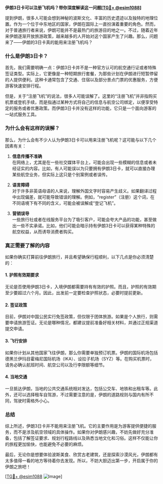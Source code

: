 **伊朗3日卡可以注册飞机吗？带你深度解读这一问题[[TG💪+ @esim1088](https://t.me/s/esim1088)]**

提到伊朗，很多人可能会想到神秘的波斯文化、丰富的历史遗迹以及独特的地理位置。作为一个位于中东地区的国家，伊朗在国际上一直扮演着重要的角色。然而，对于普通旅行者来说，伊朗可能并不是最热门的旅游目的地之一。不过，随着近年来伊朗逐渐开放旅游政策，越来越多的人开始对这个国家产生了兴趣。那么，问题来了——伊朗的3日卡真的能用来注册飞机吗？

### 什么是伊朗3日卡？

首先，我们需要明确一点：伊朗3日卡并不是一种官方认可的航空通行证或者特殊签证类型。实际上，它更像是一种短期旅行套餐，为那些计划在伊朗进行短暂停留的人提供便利。这种卡通常包含了交通、住宿以及部分景点门票的优惠服务，方便游客快速安排行程。

但是，关于“注册飞机”的说法，很多人可能误解了。这里的“注册飞机”并非指购买机票或登机手续，而是指通过某种方式将自己的信息与航空公司绑定，以便享受特定的服务或者优惠政策。而伊朗3日卡并没有这样的功能，它只是一个面向游客的一站式服务工具。

### 为什么会有这样的误解？

那么，为什么会有不少人认为伊朗3日卡可以用来注册飞机呢？这可能与以下几个因素有关：

1. **信息传播不准确**  
   在网络上，尤其是在一些社交媒体平台上，可能会出现一些模糊的信息或者未经证实的内容。比如，有人可能误以为只要拥有伊朗3日卡，就可以直接办理某些航空业务，但实际上这只是个别案例或者误传。

2. **语言障碍**  
   对于许多非英语母语的人来说，理解外国文字时容易产生歧义。如果翻译过程中出现偏差，就可能导致错误的理解。例如，“register”（注册）这个词，在不同语境下有不同的含义，可能会被误解成“登记飞机”。

3. **营销误导**  
   一些旅行社或者在线服务平台为了吸引客户，可能会夸大产品的功能，甚至做出一些不实承诺。比如，他们可能会暗示持有伊朗3日卡可以获得某种特殊的航空权益，从而诱导消费者购买。

### 真正需要了解的内容

如果你确实打算前往伊朗旅行，并且希望确保行程顺利，以下几点是你必须清楚的：

#### 1. 护照有效期要求
无论是否使用伊朗3日卡，入境伊朗都需要持有有效的护照。而且，护照的有效期至少要超过六个月。因此，出发前一定要检查护照状态，必要时提前更新。

#### 2. 签证政策
目前，伊朗对中国公民实行免签政策，但仅限于团体旅游。如果是个人旅行，则需要申请旅游签证。无论是哪种情况，都建议提前准备好相关材料，并通过正规渠道提交申请。

#### 3. 飞行安排
如果你计划从其他国家飞往伊朗，那么你需要单独预订机票。伊朗的国际机场包括德黑兰伊玛目霍梅尼国际机场（IKA）、设拉子机场（SYZ）等。在购买机票时，请务必确认航班时间、航空公司以及行李限额等细节。

#### 4. 当地交通
一旦抵达伊朗，当地的公共交通系统相对发达，包括公交车、地铁和出租车等。此外，还可以选择租车自驾游，不过需要注意的是，伊朗的道路规则与国内有所不同，驾驶时需格外小心。

### 总结

综上所述，伊朗3日卡并不能用来注册飞机。它的主要作用是为游客提供便捷的服务，而不是涉及航空领域的具体操作。如果你对伊朗感兴趣，不妨先做好充分准备，包括了解签证要求、规划行程路线以及熟悉当地文化和习俗。这样不仅能让你的旅程更加愉快，也能避免不必要的麻烦。

最后，无论你是想要体验波斯美食、欣赏古老建筑，还是探索沙漠风光，伊朗都有太多值得一看的地方等待着你去发现。所以，不妨大胆迈出第一步，开启属于你的伊朗之旅吧！

[[TG💪+ @esim1088](https://t.me/s/esim1088) ![Image](https://i.postimg.cc/4NQfJmqS/Snipaste-2025-05-13-00-14-12.png)]